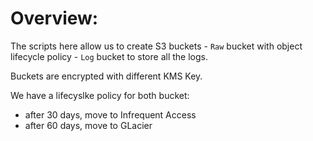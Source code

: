 # Overview:

The scripts here allow us to create S3 buckets
    - `Raw` bucket with object lifecycle policy
    - `Log` bucket to store all the logs.

Buckets are encrypted with different KMS Key.

We have a lifecyslke policy for both bucket:
- after 30 days, move to Infrequent Access
- after 60 days, move to GLacier